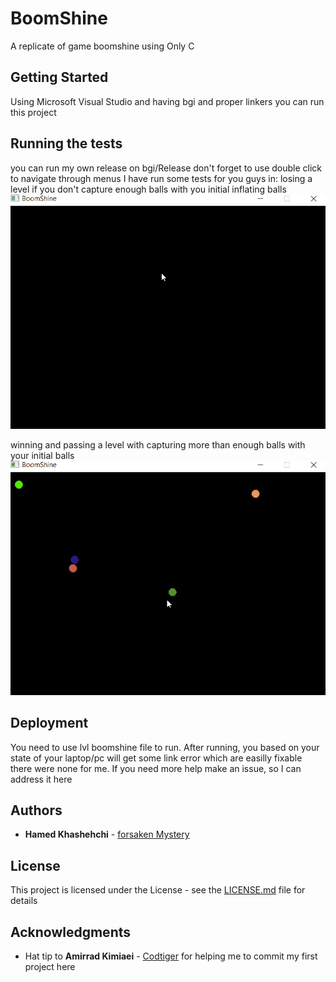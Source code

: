 # BoomShine

A replicate of game boomshine using Only C

## Getting Started

Using Microsoft Visual Studio and having bgi and proper linkers you can run this project

## Running the tests

you can run my own release on bgi/Release don't forget to use double click to navigate through menus
I have run some tests for you guys in:
losing a level if you don't capture enough balls with you initial inflating balls
![losing boomshine](https://github.com/forsakenMystery/BoomShine/blob/master/losing_boomshine.gif)

winning and passing a level with capturing more than enough balls with your initial balls
![winning boomshine](https://github.com/forsakenMystery/BoomShine/blob/master/winning_boomshine.gif)

## Deployment

You need to use lvl boomshine file to run. After running, you based on your state of your laptop/pc will get some link error which are easilly fixable there were none for me. If you need more help make an issue, so I can address it here

## Authors

* **Hamed Khashehchi** - [forsaken Mystery](https://github.com/forsakenMystery)

## License

This project is licensed under the License - see the [LICENSE.md](LICENSE.md) file for details

## Acknowledgments

* Hat tip to **Amirrad Kimiaei** - [Codtiger](https://github.com/codtiger)
for helping me to commit my first project here
